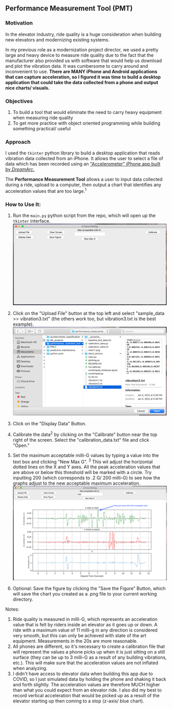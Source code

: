 ## Performance Measurement Tool (PMT)

### Motivation
In the elevator industry, ride quality is a huge consideration when building new elevators and modernizing existing systems.

In my previous role as a modernization project director, we used a pretty large and heavy device to measure ride quality due to the fact that the manufacturer also provided us with software that would help us download and plot the vibration data. It was cumbersome to carry around and inconvenient to use. **There are MANY iPhone and Android applications that can capture acceleration, so I figured it was time to build a desktop application that could take the data collected from a phone and output nice charts/ visuals.**

### Objectives

1. To build a tool that would eliminate the need to carry heavy equipment when measuring ride quality
2. To get more practice with object oriented programming while building something practical/ useful

### Approach
I used the `tkinter` python library to build a desktop application that reads vibration data collected from an iPhone. It allows the user to select a file of data which has been recorded using an ["Accelerometer" iPhone app built by *DreamArc*.](https://appadvice.com/app/accelerometer/499629589)

The **Performance Measurement Tool** allows a user to input data collected during a ride, upload to a computer, then output a chart that identifies any acceleration values that are too large.<sup>1</sup>

### How to Use It:
1. Run the `main.py` python script from the repo, which will open up the `tkinter` interface.
![Main Opening Screen](./demo_photos/main.png)

2. Click on the "Upload File" button at the top left and select "sample_data >> vibration3.txt" (the others work too, but vibration3.txt is the best example).
![Select a File](./demo_photos/file.png)

3. Click on the "Display Data" Button.

4. Calibrate the data<sup>2</sup> by clicking on the "Calibrate" button near the top right of the screen. Select the "calibration_data.txt" file and click "Open."

5. Set the maximum acceptable milli-G values by typing a value into the text box and clicking "New Max G". <sup>3</sup> This wil adjust the horizontal dotted lines on the X and Y axes. All the peak acceleration values that are above or below this threshold will be marked with a circle. Try inputting 200 (which corresponds to .2 G/ 200 milli-G) to see how the graphs adjust to the new acceptable maximum acceleration.
![Final Screen](./demo_photos/peaks.png)

6. Optional: Save the figure by clicking the "Save the Figure" Button, which will save the chart you created as a .png file to your current working directory.


Notes:
1. Ride quality is measured in milli-G, which represents an acceleration value that is felt by riders inside an elevator as it goes up or down. A ride with a maximum value of 11 milli-g in any direction is considered very smooth, but this can only be achieved with state of the art equipment. Measurements in the 20s are more reasonable.
2. All phones are different, so it's necessary to create a calibration file that will represent the values a phone picks up when it is just sitting on a still surface (they can be up to 3 milli-G as a result of any building vibrations, etc.). This will make sure that the acceleration values are not inflated when analyzing.
3. I didn't have access to elevator data when building this app due to COVID, so I just simulated data by holding the phone and shaking it back and forth slightly. The acceleration values are therefore MUCH higher than what you could expect from an elevator ride. I also did my best to record vertical acceleration that would be picked up as a result of the elevator starting up then coming to a stop (z-axis/ blue chart).
